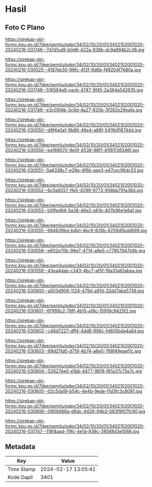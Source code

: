 # Hasil

## Foto C Plano

https://sirekap-obj-formc.kpu.go.id/7dee/pemilu/pdpr/34/02/10/20/01/3402102001020-20240216-031746--7d7d1cd9-b0d6-422a-838b-dc9a994b2c38.jpg

https://sirekap-obj-formc.kpu.go.id/7dee/pemilu/pdpr/34/02/10/20/01/3402102001020-20240216-030525--4187eb30-99fc-4f2f-9d6b-f49204f7480a.jpg

https://sirekap-obj-formc.kpu.go.id/7dee/pemilu/pdpr/34/02/10/20/01/3402102001020-20240216-031748--516584a9-cecb-4747-9f45-2a384a542635.jpg

https://sirekap-obj-formc.kpu.go.id/7dee/pemilu/pdpr/34/02/10/20/01/3402102001020-20240216-031749--e3c05f4b-3c9d-4a27-820b-3f262e29ea1e.jpg

https://sirekap-obj-formc.kpu.go.id/7dee/pemilu/pdpr/34/02/10/20/01/3402102001020-20240216-030550--d9f4a0a1-9b86-46e4-a88f-541fb918744d.jpg

https://sirekap-obj-formc.kpu.go.id/7dee/pemilu/pdpr/34/02/10/20/01/3402102001020-20240216-030550--be169070-9e0f-4539-98f1-41f81136346f.jpg

https://sirekap-obj-formc.kpu.go.id/7dee/pemilu/pdpr/34/02/10/20/01/3402102001020-20240216-030551--5a6338c7-e26e-4f6b-aae3-e47cec96dc53.jpg

https://sirekap-obj-formc.kpu.go.id/7dee/pemilu/pdpr/34/02/10/20/01/3402102001020-20240216-030552--6c0a9257-ffe5-4299-9773-958bb791a36d.jpg

https://sirekap-obj-formc.kpu.go.id/7dee/pemilu/pdpr/34/02/10/20/01/3402102001020-20240216-030553--b5ffed84-5a38-46e2-a61b-407b96e1e6a1.jpg

https://sirekap-obj-formc.kpu.go.id/7dee/pemilu/pdpr/34/02/10/20/01/3402102001020-20240216-030555--684639bd-b4b1-4bc9-826b-8259d5bdd699.jpg

https://sirekap-obj-formc.kpu.go.id/7dee/pemilu/pdpr/34/02/10/20/01/3402102001020-20240216-030558--e602e70b-99e7-4714-a8e5-c77857947b8b.jpg

https://sirekap-obj-formc.kpu.go.id/7dee/pemilu/pdpr/34/02/10/20/01/3402102001020-20240216-030559--43ea4dab-c343-4bc7-af5f-19a31a82abea.jpg

https://sirekap-obj-formc.kpu.go.id/7dee/pemilu/pdpr/34/02/10/20/01/3402102001020-20240216-030600--a503d906-1124-479d-a91d-32dd7abe5736.jpg

https://sirekap-obj-formc.kpu.go.id/7dee/pemilu/pdpr/34/02/10/20/01/3402102001020-20240216-030601--6f1f88c2-78ff-4b15-a18c-15919c9425f2.jpg

https://sirekap-obj-formc.kpu.go.id/7dee/pemilu/pdpr/34/02/10/20/01/3402102001020-20240216-030602--c46d7227-dff4-4dd8-896c-fd605bda4a8d.jpg

https://sirekap-obj-formc.kpu.go.id/7dee/pemilu/pdpr/34/02/10/20/01/3402102001020-20240216-030603--99d211d0-d719-4b74-a6e0-768f49eaef1c.jpg

https://sirekap-obj-formc.kpu.go.id/7dee/pemilu/pdpr/34/02/10/20/01/3402102001020-20240216-030604--526274e0-e1bb-4477-9819-f81a37c75e7c.jpg

https://sirekap-obj-formc.kpu.go.id/7dee/pemilu/pdpr/34/02/10/20/01/3402102001020-20240216-030605--02c5da19-b54c-4e4b-9ede-f1d3fc3c8081.jpg

https://sirekap-obj-formc.kpu.go.id/7dee/pemilu/pdpr/34/02/10/20/01/3402102001020-20240216-030606--0809486a-d6dc-4426-94b3-083f9f07fc90.jpg

https://sirekap-obj-formc.kpu.go.id/7dee/pemilu/pdpr/34/02/10/20/01/3402102001020-20240216-031747--116f4aad-79fc-4e1d-939c-38568d3e1068.jpg


## Metadata

| Key        | Value               |
| ---------- | ------------------- |
| Time Stamp | 2024-02-17 13:05:41 |
| Kode Dapil | 3401                |



